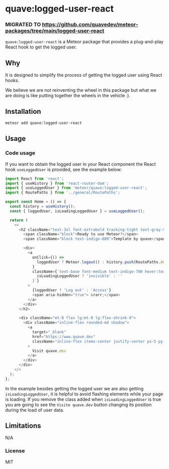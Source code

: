 # quave:logged-user-react

### MIGRATED TO https://github.com/quavedev/meteor-packages/tree/main/logged-user-react

`quave:logged-user-react` is a Meteor package that provides a plug-and-play React hook to get the logged user.

## Why

It is designed to simplify the process of getting the logged user using React hooks.

We believe we are not reinventing the wheel in this package but what we are doing is like putting together the wheels in the vehicle :).

## Installation

```sh
meteor add quave:logged-user-react
```

## Usage

### Code usage

If you want to obtain the logged user in your React component the React hook `useLoggedUser` is provided, see the example below:

```javascript
import React from 'react';
import { useHistory } from 'react-router-dom';
import { useLoggedUser } from 'meteor/quave:logged-user-react';
import { RoutePaths } from '../general/RoutePaths';

export const Home = () => {
  const history = useHistory();
  const { loggedUser, isLoadingLoggedUser } = useLoggedUser();

  return (
    <>
      <h2 className="text-3xl font-extrabold tracking-tight text-gray-900 md:text-4xl">
        <span className="block">Ready to use Meteor?</span>
        <span className="block text-indigo-600">Template by quave</span>

        <div>
          <a
            onClick={() =>
              loggedUser ? Meteor.logout() : history.push(RoutePaths.ACCESS)
            }
            className={`text-base font-medium text-indigo-700 hover:text-indigo-600 cursor-pointer ${
              isLoadingLoggedUser ? 'invisible' : ''
            }`}
          >
            {loggedUser ? 'Log out' : 'Access'}
            <span aria-hidden="true"> &rarr;</span>
          </a>
        </div>
      </h2>

      <div className="mt-8 flex lg:mt-0 lg:flex-shrink-0">
        <div className="inline-flex rounded-md shadow">
          <a
            target="_blank"
            href="https://www.quave.dev"
            className="inline-flex items-center justify-center px-5 py-3 border border-transparent text-base font-medium rounded-md text-white bg-indigo-600 hover:bg-indigo-700"
          >
            Visit quave.dev
          </a>
        </div>
      </div>
    </>
  );
};
```

In the example besides getting the logged user we are also getting `isLoadingLoggedUser`, it is helpful to avoid flashing elements while your page is loading. If you remove the class added when `isLoadingLoggedUser` is true you are going to see the `Visite quave.dev` button changing its position during the load of user data.

## Limitations

N/A

### License

MIT

